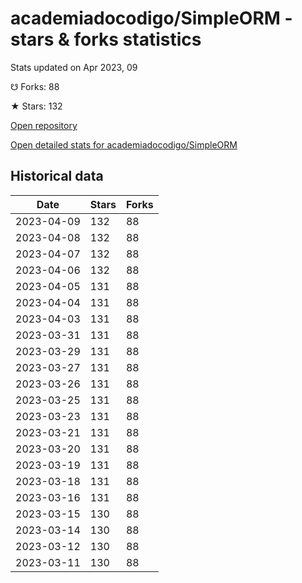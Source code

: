 # academiadocodigo/SimpleORM - stars & forks statistics

Stats updated on Apr 2023, 09

☋ Forks: 88

★ Stars: 132

[Open repository](https://github.com/academiadocodigo/SimpleORM)

[Open detailed stats for academiadocodigo/SimpleORM](https://reviewgithub.com/rep/academiadocodigo/SimpleORM)

## Historical data
| Date | Stars | Forks |
|------|-------|-------|
| 2023-04-09 | 132 | 88 | 
| 2023-04-08 | 132 | 88 | 
| 2023-04-07 | 132 | 88 | 
| 2023-04-06 | 132 | 88 | 
| 2023-04-05 | 131 | 88 | 
| 2023-04-04 | 131 | 88 | 
| 2023-04-03 | 131 | 88 | 
| 2023-03-31 | 131 | 88 | 
| 2023-03-29 | 131 | 88 | 
| 2023-03-27 | 131 | 88 | 
| 2023-03-26 | 131 | 88 | 
| 2023-03-25 | 131 | 88 | 
| 2023-03-23 | 131 | 88 | 
| 2023-03-21 | 131 | 88 | 
| 2023-03-20 | 131 | 88 | 
| 2023-03-19 | 131 | 88 | 
| 2023-03-18 | 131 | 88 | 
| 2023-03-16 | 131 | 88 | 
| 2023-03-15 | 130 | 88 | 
| 2023-03-14 | 130 | 88 | 
| 2023-03-12 | 130 | 88 | 
| 2023-03-11 | 130 | 88 | 

